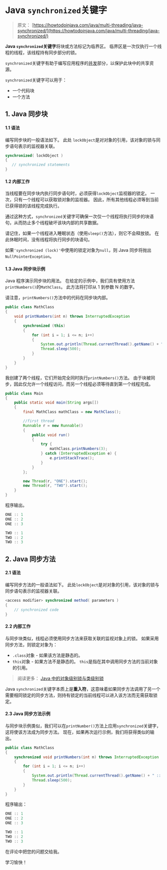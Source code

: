# Java `synchronized`关键字

> 原文： [https://howtodoinjava.com/java/multi-threading/java-synchronized/](https://howtodoinjava.com/java/multi-threading/java-synchronized/)

**Java `synchronized`关键字**将块或方法标记为临界区。 临界区是一次仅执行一个线程的线程，该线程持有同步部分的锁。

`synchronized`关键字有助于编写应用程序的[并发](https://howtodoinjava.com/java-concurrency-tutorial/)部分，以保护此块中的共享资源。

`synchronized`关键字可以用于：

*   一个代码块
*   一个方法

## 1\. Java 同步块

#### 1.1 语法

编写同步块的一般语法如下。 此处 `lockObject`是对对象的引用，该对象的锁与同步语句表示的监视器关联。

```java
synchronized( lockObject ) 
{
   // synchronized statements
}

```

#### 1.2 内部工作

当线程要在同步块内执行同步语句时，必须获得`lockObject`监视器的锁定。 一次，只有一个线程可以获取锁对象的监视器。 因此，所有其他线程必须等到当前已获得锁的该线程完成执行。

通过这种方式，`synchronized`关键字可确保一次仅一个线程将执行同步的块语句，从而防止多个线程破坏该块内部的共享数据。

请记住，如果一个线程进入睡眠状态（使用`sleep()`方法），则它不会释放锁。 在此休眠时间，没有线程将执行同步的块语句。

如果`'synchronized (lock)'`中使用的锁定对象为`null`，则 Java 同步将抛出`NullPointerException`。

#### 1.3 Java 同步块示例

Java 程序演示同步块的用法。 在给定的示例中，我们具有使用方法`printNumbers()`的`MathClass`。 此方法将打印从 1 到参数 N 的数字。

请注意，`printNumbers()`方法中的代码在同步块内部。

```java
public class MathClass 
{
    void printNumbers(int n) throws InterruptedException 
    {
        synchronized (this) 
        {
            for (int i = 1; i <= n; i++) 
            {
                System.out.println(Thread.currentThread().getName() + " :: "+  i);
                Thread.sleep(500);
            }
        }
    }
}

```

我创建了两个线程，它们开始完全同时执行`printNumbers()`方法。 由于块被同步，因此仅允许一个线程访问，而另一个线程必须等待直到第一个线程完成。

```java
public class Main 
{
    public static void main(String args[]) 
    {
        final MathClass mathClass = new MathClass();

        //first thread
        Runnable r = new Runnable() 
        {
            public void run() 
            {
                try {
                    mathClass.printNumbers(3);
                } catch (InterruptedException e) {
                    e.printStackTrace();
                }
            }
        };

        new Thread(r, "ONE").start();
        new Thread(r, "TWO").start();
    }
}

```

程序输出。

```java
ONE :: 1
ONE :: 2
ONE :: 3

TWO :: 1
TWO :: 2
TWO :: 3

```

## 2\. Java 同步方法

#### 2.1 语法

编写同步方法的一般语法如下。 此处`lockObject`是对对象的引用，该对象的锁与同步语句表示的监视器关联。

```java
<access modifier> synchronized method( parameters ) 
{
    // synchronized code
}

```

#### 2.2 内部工作

与同步块类似，线程必须使用同步方法来获取关联的监视对象上的锁。 如果采用同步方法，则锁定对象为：

*   `.class`对象 - 如果该方法是静态的。
*   `this`对象 - 如果方法不是静态的。 `this`是指在其中调用同步方法的当前对象的引用。

> 阅读更多： [Java 中的对象级别锁与类级别锁](https://howtodoinjava.com/java/multi-threading/object-vs-class-level-locking/)

Java `synchronized`关键字本质上是**重入符**，这意味着如果同步方法调用了另一个需要相同锁定的同步方法，则持有锁定的当前线程可以进入该方法而无需获取锁定。

#### 2.3 Java 同步方法示例

与同步块示例类似，我们可以在`printNumber()`方法上应用`synchronized`关键字，这将使该方法成为同步方法。 现在，如果再次运行示例，我们将获得类似的输出。

```java
public class MathClass 
{
    synchronized void printNumbers(int n) throws InterruptedException 
    {
        for (int i = 1; i <= n; i++) 
        {
            System.out.println(Thread.currentThread().getName() + " :: "+  i);
            Thread.sleep(500);
        }
    }
}

```

程序输出：

```java
ONE :: 1
ONE :: 2
ONE :: 3

TWO :: 1
TWO :: 2
TWO :: 3

```

在评论中把您的问题交给我。

学习愉快！